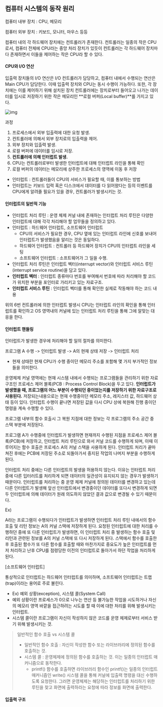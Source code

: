 ## 컴퓨터 시스템의 동작 원리

컴퓨터 내부 장치 : CPU, 메모리

컴퓨터 외부 장치 : 키보드, 모니터, 마우스 등등



컴퓨터 내의 각 하드웨어 장치에는 컨트롤러가 존재한다. 컨트롤러는 일종의 작은 CPU로서, 컴퓨터 전체에 CPU라는 중앙 처리 장치가 있듯이 컨트롤러는 각 하드웨어 장치마다 존재하면서 이들을 제어하는 작은 CPU라 할 수 있다.



#### CPU와 I/O 연산

입출력 장치들의 I/O 연산은 I/O 컨트롤러가 담당하고, 컴퓨터 내에서 수행되는 연산은 Main CPU가 담당한다. 이때 입출력 장치와 CPU는 동시 수행이 가능하다. 또한, 각 장치에는 이를 제어하기 위해 설치된 장치 컨트롤러에는 장치로부터 들어오고 나가는 데이터를 임시로 저장하기 위한 작은 메모리인 **로컬 버퍼(Local buffer)**를 가지고 있다.

![img](https://k.kakaocdn.net/dn/nQMPr/btqvibzgA7P/K5kiif4k0biN5AhGt8BG9K/img.png)

과정

1. 프로세스에서 외부 입출력에 대한 요청 발생.
2. 컨트롤러에 의해서 외부 장치로의 입출력을 제어.
3. 외부 장치와 입출력 발생.
4. 로컬 버퍼에 데이터를 임시로 저장.
5. **컨트롤러에 의해 인터럽트 발생.**
6. CPU는 컨트롤러로부터 발생한 인터럽트에 대해 인터럽트 라인을 통해 확인
7. 로컬 버퍼의 데이터는 메모리에 상주한 프로세스의 영역에 이동 후 저장

- 인터럽트 : 컨트롤러들이 CPU의 서비스가 필요할 때, 이를 통보하는 방법
- 인터럽트는 키보드 입력 혹은 디스크에서 데이터를 다 읽어왔다는 등의 이벤트를 CPU에게 알려줄 필요가 있을 경우, 컨트롤러가 발생시키는 것.



#### 인터럽트의 일반적 기능

- 인터럽트 처리 루틴 : 운영 체제 커널 내에 존재하는 인터럽트 처리 루틴은 다양한 인터럽트에 대해 각각 처리해야 할 업무들을 정의하고 있다.
- 인터럽트 : 하드웨어 인터럽트, 소프트웨어 인터럽트
  - CPU의 서비스가 필요한 경우, CPU 옆에 있는 인터럽트 라인에 신호를 보내어 인터럽트가 발생했음을 알리는 것은 동일하다.
  - 하드웨어 인터럽트 : 컨트롤러 등 하드웨어 장치가 CPU의 인터럽트 라인을 세팅
  - 소프트웨어 인터럽트 : 소프트웨어가 그 일을 수행.
- 인터럽트 처리 루틴은 인터럽트 벡터(interrupt vector)와 인터럽트 서비스 루틴(interrupt service routine)을 담고 있다.
- **인터럽트 벡터** : 인터럽트 종류마다 번호를 부여해서 번호에 따라 처리해야 할 코드가 위치한 부분을 포인터로 가리키고 있는 자료구조.
- **인터럽트 서비스 루틴** : 인터럽트 벡터를 통해 확인한 실제로 작동해야 하는 코드 내용



위의 6번 컨트롤러에 의한 인터럽트 발생시 CPU는 인터럽트 라인의 확인을 통해 인터럽트를 확인하고 OS 영역내의 커널에 있는 인터럽트 처리 루틴을 통해 그에 알맞는 대응을 한다.



#### 인터럽트 핸들링

인터럽트가 발생한 경우에 처리해야 할 일의 절차를 의미한다.

프로그램 A 수행 -> 인터럽트 발생 -> A의 현재 상태 저장 -> 인터럽트 처리

- 현재 상태란 현재 CPU가 수행 중이던 메모리 주소를 포함해 몇 가지 부가적인 정보들을 의미한다.

운영체제 커널 영역에는 현재 시스템 내에서 수행되는 프로그램들을 관리하기 위한 자료 구조인 프로세스 제어 블록(PCB : Process Control Block)을 두고 있다. **인터럽트가 발생했을 때, 프로그램의 어느 부분이 수행되던 중이었는지를 저장하기 위한 자료구조로 사용된다.** 저장되는내용으로는 현재 수행중이던 메모리 주소, 레지스터 값, 하드웨어 상태 등이 있다. 인터럽트 수행이 끝나면 저장된 값을 다시 CPU 상에 복원해 진행 중이던 명령을 계속 수행할 수 있다.



프로그램 내부의 함수 호출시 그 복원 지점에 대한 정보는 각 프로그램의 주소 공간 중 스택 부분에 저장된다.



프로그램 A가 수행중에 인터럽트가 발생하면 현재까지 수행된 지점을 프로세스 제어 블록(PCB)에 저장하고, 인터럽트 처리 루틴으로 와서 커널 코드를 수행하게 되며, 이때 이루어지는 함수 호출은 프로세스 A의 커널 스택을 사용하게 된다. 인터럽트 처리가 끝마쳐진 후에는 PCB에 저장된 주소로 되돌아가서 중지된 작업의 나머지 부분을 수행하게 된다.



인터럽트 처리 중에는 다른 인터럽트의 발생을 허용하지 않는다. 이유는 인터럽트 처리 중에 다른 입터러트를 처리하게 되면 데이터의 일관성이 유지되지 않는 경우가 발생하기 때문이다. 인터럽트를 처리하는 중 운영 체제 커널에 정의된 데이터를 변경하고 있는데 다른 인터럽트가 발생해 앞선 인터럽트에서 변경중이던 데이터를 또다시 변경하게 되면 두 인터럽트에 의해 데이터가 원래 의도하지 않았던 결과 값으로 변경될 수 있기 때문이다.



Ex)

A라는 프로그램이 수행되다가 인터럽트가 발생하면 인터럽트 처리 루틴 내에서의 함수 호출 및 리턴 정보는 A의 커널 스택에 저장하게 된다. 요청된 인터럽트에 대한 처리를 수행하던 중에 또 다른 인터럽트가 발생하면, 이 인터럽트 처리 중 발생하는 함수 호출 및 리턴과 관련된 정보를 A의 커널 스택에 또 다시 저장하게 된다. 스택에서 함수를 호출한 후 호출된 함수가 또 다른 함수를 호출할 때와 마찬가지로 중요도가 높은 인터럽트를 먼저 처리하고 난후 CPU를 점령당한 이전의 인터럽트로 돌아가서 하던 작업을 처리하게 된다.



[소프트웨어 인터럽트]

통상적으로 인터럽트는 하드웨어 인터럽트를 의미하며, 소프트웨어 인터럽트는 트랩(trap)이라는 용어로 주로 불린다.

- Ex) 예외 상황(exception), 시스템 콜(System Call)
- 예외 상황이란 프로세스가 0으로 나누는 연산 등 불가능한 작업을 시도하거나 자신의 메모리 영역 바깥을 접근하려는 시도를 할 때 이에 대한 처리를 위해 발생시키는 인터럽트.
- 시스템 콜이란 프로그램이 자신이 작성하지 않은 코드를 운영 체제로부터 서비스 받기 위해 발생시키는 것.



> 일반적인 함수 호출 vs 시스템 콜
>
> - 일반적인 함수 호출 : 자신이 작성한 함수 또는 라이브러리에 정의된 함수를 호출하는 것.
> - 시스템 콜 : 운영체제에 정의된 함수를 호출하는 것. 이는 일종의 인터럽트 매커니즘으로 동작한다.
>   - printf() 함수를 호출하면 라이브러리 함수인 printf()는 일종의 인터럽트 매커니즘인 write() 시스템 콜을 통해 커널에 입출력 명령을 대신 수행하도록 요청한다. 그러면 운영체제는 해당하는 인터럽트를 처리하기 위한 루틴을 찾고 화면에 출력하라는 요청에 따라 정보를 화면에 출력한다.



#### 입출력 구조































































